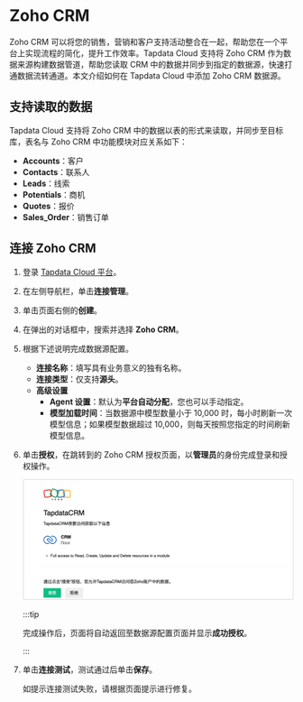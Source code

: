 # Zoho CRM

Zoho CRM 可以将您的销售，营销和客户支持活动整合在一起，帮助您在一个平台上实现流程的简化，提升工作效率。Tapdata Cloud 支持将 Zoho CRM 作为数据来源构建数据管道，帮助您读取 CRM 中的数据并同步到指定的数据源，快速打通数据流转通道。本文介绍如何在 Tapdata Cloud 中添加 Zoho CRM 数据源。



## 支持读取的数据

Tapdata Cloud 支持将 Zoho CRM 中的数据以表的形式来读取，并同步至目标库，表名与 Zoho CRM 中功能模块对应关系如下：

- **Accounts**：客户
- **Contacts**：联系人
- **Leads**：线索
- **Potentials**：商机
- **Quotes**：报价
- **Sales_Order**：销售订单

## 连接 Zoho CRM

1. 登录 [Tapdata Cloud 平台](https://cloud.tapdata.net/console/v3/)。

2. 在左侧导航栏，单击**连接管理**。

3. 单击页面右侧的**创建**。

4. 在弹出的对话框中，搜索并选择 **Zoho CRM**。

5. 根据下述说明完成数据源配置。
   - **连接名称**：填写具有业务意义的独有名称。
   - **连接类型**：仅支持**源头**。
   - **高级设置**
     - **Agent 设置**：默认为**平台自动分配**，您也可以手动指定。
     - **模型加载时间**：当数据源中模型数量小于 10,000 时，每小时刷新一次模型信息；如果模型数据超过 10,000，则每天按照您指定的时间刷新模型信息。

6. 单击**授权**，在跳转到的 Zoho CRM 授权页面，以**管理员**的身份完成登录和授权操作。

   ![完成授权](../../images/grant_zoho_crm.png)

   :::tip

   完成操作后，页面将自动返回至数据源配置页面并显示**成功授权**。

   :::

7. 单击**连接测试**，测试通过后单击**保存**。

   如提示连接测试失败，请根据页面提示进行修复。

